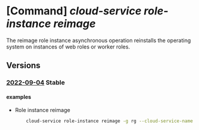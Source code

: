 # [Command] _cloud-service role-instance reimage_

The reimage role instance asynchronous operation reinstalls the operating system on instances of web roles or worker roles.

## Versions

### [2022-09-04](/Resources/mgmt-plane/L3N1YnNjcmlwdGlvbnMve30vcmVzb3VyY2Vncm91cHMve30vcHJvdmlkZXJzL21pY3Jvc29mdC5jb21wdXRlL2Nsb3Vkc2VydmljZXMve30vcm9sZWluc3RhbmNlcy97fS9yZWltYWdl/2022-09-04.xml) **Stable**

<!-- mgmt-plane /subscriptions/{}/resourcegroups/{}/providers/microsoft.compute/cloudservices/{}/roleinstances/{}/reimage 2022-09-04 -->

#### examples

- Role instance reimage
    ```bash
        cloud-service role-instance reimage -g rg --cloud-service-name cloudservice --role-instances-name name
    ```
